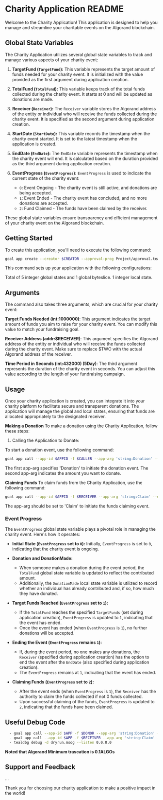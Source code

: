 # Charity Application README

Welcome to the Charity Application! This application is designed to help you manage and streamline your charitable events on the Algorand blockchain.

## Global State Variables

The Charity Application utilizes several global state variables to track and manage various aspects of your charity event:

1. **TargetFund (`TargetFund`):** This variable represents the target amount of funds needed for your charity event. It is initialized with the value provided as the first argument during application creation.

2. **TotalFund (`TotalFund`):** This variable keeps track of the total funds collected during the charity event. It starts at 0 and will be updated as donations are made.

3. **Receiver (`Receiver`):** The `Receiver` variable stores the Algorand address of the entity or individual who will receive the funds collected during the charity event. It is specified as the second argument during application creation.

4. **StartDate (`StartDate`):** This variable records the timestamp when the charity event started. It is set to the latest timestamp when the application is created.

5. **EndDate (`EndDate`):** The `EndDate` variable represents the timestamp when the charity event will end. It is calculated based on the duration provided as the third argument during application creation.

6. **EventProgress (`EventProgress`):** `EventProgress` is used to indicate the current state of the charity event:
   - `0`: Event Ongoing - The charity event is still active, and donations are being accepted.
   - `1`: Event Ended - The charity event has concluded, and no more donations are accepted.
   - `2`: Fund Claimed - The funds have been claimed by the receiver.

These global state variables ensure transparency and efficient management of your charity event on the Algorand blockchain.

## Getting Started

To create this application, you'll need to execute the following command:

```bash
goal app create --creator $CREATOR --approval-prog Project/approval.teal --clear-prog Project/clear.teal --global-ints 5 --global-byteslices 1 --local-ints 1 --local-byteslices 0 --app-arg 'int:1000000' --app-arg "addr:$RECEIVER" --app-arg 'int:432000'
```

This command sets up your application with the following configurations:

Total of 5 integer global states and 1 global byteslice.
1 integer local state.

## Arguments

The command also takes three arguments, which are crucial for your charity event:

**Target Funds Needed (int:1000000)**: This argument indicates the target amount of funds you aim to raise for your charity event. You can modify this value to match your fundraising goal.

**Receiver Address (addr:$RECEIVER)**: This argument specifies the Algorand address of the entity or individual who will receive the funds collected during the charity event. Make sure to replace $TWO with the actual Algorand address of the receiver.

**Time Period in Seconds (int:432000) (5Day)**: The third argument represents the duration of the charity event in seconds. You can adjust this value according to the length of your fundraising campaign.

## Usage

Once your charity application is created, you can integrate it into your charity platform to facilitate secure and transparent donations. The application will manage the global and local states, ensuring that funds are allocated appropriately to the designated receiver.

**Making a Donation**
To make a donation using the Charity Application, follow these steps:

1. Calling the Application to Donate:

To start a donation event, use the following command:

```bash
goal app call --app-id $APPID -f $CALLER --app-arg 'string:Donation' --app-arg 'int:1000000' --dryrun-dump -o dryrun.msog
```

The first app-arg specifies 'Donation' to initiate the donation event.
The second app-arg indicates the amount you want to donate.

**Claiming Funds**
To claim funds from the Charity Application, use the following command:

```bash
goal app call --app-id $APPID -f $RECEIVER --app-arg 'string:Claim' --dryrun-dump -o dryrun.msog
```

The app-arg should be set to 'Claim' to initiate the funds claiming event.

### Event Progress

The `EventProgress` global state variable plays a pivotal role in managing the charity event. Here's how it operates:

- **Initial State (`EventProgress` set to `0`):** Initially, `EventProgress` is set to `0`, indicating that the charity event is ongoing.

- **Donation and DonationMade:**

  - When someone makes a donation during the event period, the `TotalFund` global state variable is updated to reflect the contributed amount.
  - Additionally, the `DonationMade` local state variable is utilized to record whether an individual has already contributed and, if so, how much they have donated.

- **Target Funds Reached (`EventProgress` set to `1`):**

  - If the `TotalFund` reaches the specified `TargetFunds` (set during application creation), `EventProgress` is updated to `1`, indicating that the event has ended.
  - Once the event has ended (when `EventProgress` is `1`), no further donations will be accepted.

- **Ending the Event (`EventProgress` remains `1`):**

  - If, during the event period, no one makes any donations, the `Receiver` (specified during application creation) has the option to end the event after the `EndDate` (also specified during application creation).
  - The `EventProgress` remains at `1`, indicating that the event has ended.

- **Claiming Funds (`EventProgress` set to `2`):**
  - After the event ends (when `EventProgress` is `1`), the `Receiver` has the authority to claim the funds collected if not 0 funds collected.
  - Upon successful claiming of the funds, `EventProgress` is updated to `2`, indicating that the funds have been claimed.

## Useful Debug Code

```bash
  - goal app call --app-id $APP -f $DONOR --app-arg 'string:Donation' --app-arg 'int:100000' --dryrun-dump -o dryrun.msog
  - goal app call --app-id $APP -f $RECEIVER --app-arg 'string:Claim' --dryrun-dump -o dryrun.msog
  - tealdbg debug -d dryrun.msog --listen 0.0.0.0
```

**Noted that Algorand Minimum trascation is 0.1ALGOs**

## Support and Feedback

...

Thank you for choosing our charity application to make a positive impact in the world!

```

```
